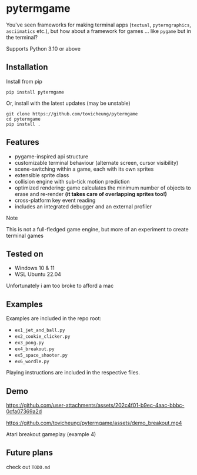 # pytermgame

You've seen frameworks for making terminal apps (`textual`, `pytermgraphics`, `asciimatics` etc.), but how about a framework for games ... like `pygame` but in the terminal?

Supports Python 3.10 or above

## Installation
Install from pip

```
pip install pytermgame
```

Or, install with the latest updates (may be unstable)

```
git clone https://github.com/tovicheung/pytermgame
cd pytermgame
pip install .
```

## Features
- pygame-inspired api structure
- customizable terminal behaviour (alternate screen, cursor visibility)
- scene-switching within a game, each with its own sprites
- extensible sprite class
- collision engine with sub-tick motion prediction
- optimized rendering: game calculates the minimum number of objects to erase and re-render **(it takes care of overlapping sprites too!)**
- cross-platform key event reading
- includes an integrated debugger and an external profiler

> [!NOTE]
> This is not a full-fledged game engine, but more of an experiment to create terminal games

## Tested on
- Windows 10 & 11
- WSL Ubuntu 22.04

Unfortunately i am too broke to afford a mac

## Examples
Examples are included in the repo root:
- `ex1_jet_and_ball.py`
- `ex2_cookie_clicker.py`
- `ex3_pong.py`
- `ex4_breakout.py`
- `ex5_space_shooter.py`
- `ex6_wordle.py`

Playing instructions are included in the respective files.

## Demo

https://github.com/user-attachments/assets/202c4f01-b9ec-4aac-bbbc-0cfa07369a2d

https://github.com/tovicheung/pytermgame/assets/demo_breakout.mp4

Atari breakout gameplay (example 4)

## Future plans
check out `TODO.md`
